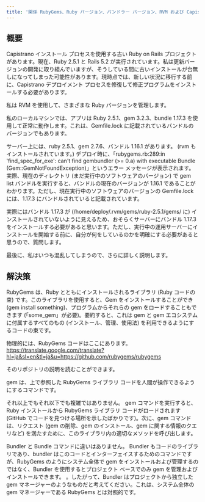 ```yaml
---
title: '関係 RubyGems、Ruby バージョン、バンドラー バージョン、RVM および Capistrano の競合'
---
```


## 概要
Capistrano インストール プロセスを使用する古い Ruby on Rails プロジェクトがあります。現在、Ruby 2.5.1 と Rails 5.2 が実行されています。私は更新バージョンの開発に取り組んでいますが、そうしている間に古いインストールが台無しになってしまった可能性があります。現時点では、新しい状況に移行する前に、Capistrano デプロイメント プロセスを修復して修正プログラムをインストールする必要があります。

私は RVM を使用して、さまざまな Ruby バージョンを管理します。

私のローカルマシンでは、アプリは Ruby 2.5.1、gem 3.2.3、bundle 1.17.3 を使用して正常に動作します。これは、Gemfile.lock に記載されているバンドルのバージョンでもあります。

サーバー上には、ruby 2.5.1、gem 2.7.6、バンドル 1.16.1 があります。 (rvm もインストールされています。) デプロイ時に、「rubygems.rb:289:in 'find_spec_for_exe': can't find gembundler (>= 0.a) with executable Bundle (Gem::GemNotFoundException)」というエラー メッセージが表示されます。実際、現在のディレクトリ (まだ実行中のソフトウェアのバージョン) で gem list バンドルを実行すると、バンドルの現在のバージョンが 1.16.1 であることがわかります。ただし、現在実行中のソフトウェアのバージョンの Gemfile.lock には、1.17.3 にバンドルされていると記載されています。

実際にはバンドル 1.17.3 が (/home/deploy/.rvm/gems/ruby-2.5.1/gems/ に) インストールされていないように見えるため、おそらくサーバーにバンドル 1.17.3 をインストールする必要があると思います。ただし、実行中の運用サーバーにインストールを開始する前に、自分が何をしているのかを明確にする必要があると思うので、質問します。

最後に、私はいつも混乱してしまうので、さらに詳しく説明します。

## 解決策
RubyGems は、Ruby とともにインストールされるライブラリ (Ruby コードの束) です。このライブラリを使用すると、Gem をインストールすることができ (gem install something)、プログラムからそれらの gem をロードすることもできます (「some_gem」が必要)。要約すると、これは gem と gem エコシステムに付属するすべてのもの (インストール、管理、使用法) を利用できるようにするコードの束です。

物理的には、RubyGems コードはここにあります。
https://translate.google.com/translate?hl=ja&sl=en&tl=ja&u=https://github.com/rubygems/rubygems

そのリポジトリの説明を読むことができます。

gem は、上で参照した RubyGems ライブラリ コードを人間が操作できるようにするコマンドです。

それ以上でもそれ以下でも複雑ではありません。 gem コマンドを実行すると、Ruby インストールから RubyGems ライブラリ コードがロードされます (GitHub でコードを見つける場所を示したばかりです)。次に、gem コマンドは、リクエスト (gem の削除、gem のインストール、gem に関する情報のクエリなど) を満たすために、このライブラリ内の適切なメソッドを呼び出します。

Bundler と Bundle コマンドに違いはありません。 Bundler もコードのライブラリであり、bundler はこのコードとインターフェイスするためのコマンドですが、RubyGems のようにシステム全体で gem をインストールおよび管理するのではなく、Bundler を使用するとプロジェクト ベースでのみ gem を管理およびインストールできます。 。したがって、Bundler はプロジェクトから独立した gem マネージャーのようなものだと考えてください。これは、システム全体の gem マネージャーである RubyGems とは対照的です。

